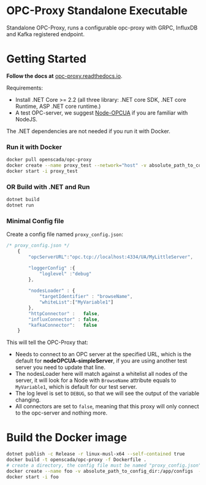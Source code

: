 # OPC-Proxy Standalone Executable

Standalone OPC-Proxy, runs a configurable opc-proxy with GRPC, InfluxDB and Kafka registered endpoint.

# Getting Started

**Follow the docs at** [opc-proxy.readthedocs.io](https://opc-proxy.readthedocs.io/en/latest/GettingStarted/docker.html).

Requirements:

- Install .NET Core >= 2.2 (all three library: .NET core SDK, .NET core Runtime, ASP .NET core runtime.)
- A test OPC-server, we suggest [Node-OPCUA](https://github.com/node-opcua/node-opcua-sampleserver) if you are familiar with NodeJS.

The .NET dependencies are not needed if you run it with Docker.


### Run it with Docker

``` bash
docker pull openscada/opc-proxy
docker create --name proxy_test --network="host" -v absolute_path_to_config_dir:/app/configs openscada/opc-proxy
docker start -i proxy_test
```


### OR Build with .NET and Run
```bash
dotnet build
dotnet run
```


### Minimal Config file
Create a config file named ```proxy_config.json```:

``` js
/* proxy_config.json */
    {
        "opcServerURL":"opc.tcp://localhost:4334/UA/MyLittleServer",

        "loggerConfig" :{
            "loglevel" :"debug"
        },
        
        "nodesLoader" : {
            "targetIdentifier" : "browseName", 
            "whiteList":["MyVariable1"]
        },
        "httpConnector" :   false,
        "influxConnector" : false,
        "kafkaConnector":   false
    }

```
This will tell the OPC-Proxy that:

- Needs to connect to an OPC server at the specified URL, which is the default for **nodeOPCUA-simpleServer**, 
  if you are using another test server you need to update that line.
- The nodesLoader here will match against a whitelist all nodes of the server, it will look for a Node with ``BrowseName`` attribute
  equals to  ``MyVariable1``, which is default for our test server.
- The log level is set to ``DEBUG``, so that we will see the output of the variable changing.
- All connectors are set to ``false``, meaning that this proxy will only connect to the opc-server and nothing more.

# Build the Docker image
```bash
dotnet publish -c Release -r linux-musl-x64 --self-contained true 
docker build -t openscada/opc-proxy -f Dockerfile .
# create a directory, the config file must be named "proxy_config.json" 
docker create --name foo -v absolute_path_to_config_dir:/app/configs  --network="host" openscada/opc-proxy 
docker start -i foo
```
